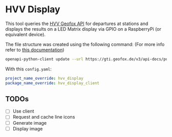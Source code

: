 # HVV Display

This tool queries the [HVV Geofox API](https://gti.geofox.de/) for departures at stations and displays the results on a LED Matrix display via GPIO on a RaspberryPi (or equivalent device).

The file structure was created using the following command: (For more info refer to [this documentation](https://github.com/openapi-generators/openapi-python-client))

```bash
openapi-python-client update --url https://gti.geofox.de/v3/api-docs/public --config <path/to/config.yaml>
```

With this `config.yaml`:

```yaml
project_name_override: hvv_display
package_name_override: hvv_display_client
```


## TODOs

- [ ] Use client
- [ ] Request and cache line icons
- [ ] Generate image
- [ ] Display image
